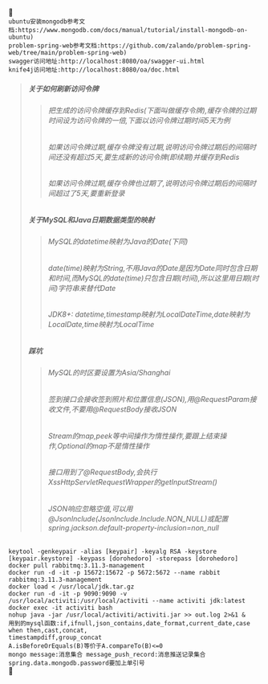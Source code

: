 :beers:  
`ubuntu安装mongodb参考文档:https://www.mongodb.com/docs/manual/tutorial/install-mongodb-on-ubuntu)`  
`problem-spring-web参考文档:https://github.com/zalando/problem-spring-web/tree/main/problem-spring-web)`  
`swagger访问地址:http://localhost:8080/oa/swagger-ui.html`  
`knife4j访问地址:http://localhost:8080/oa/doc.html`
> ##### 关于如何刷新访问令牌
>> ###### 把生成的访问令牌缓存到Redis(下面叫做缓存令牌),缓存令牌的过期时间设为访问令牌的一倍,下面以访问令牌过期时间5天为例
>> ###### 如果访问令牌过期,缓存令牌没有过期,说明访问令牌过期后的间隔时间还没有超过5天,要生成新的访问令牌(即续期)并缓存到Redis
>> ###### 如果访问令牌过期,缓存令牌也过期了,说明访问令牌过期后的间隔时间超过了5天,要重新登录
> ##### 关于MySQL和Java日期数据类型的映射
>> ###### MySQL的datetime映射为Java的Date(下同)
>> ###### date(time)映射为String,不用Java的Date是因为Date同时包含日期和时间,而MySQL的date(time)只包含日期(时间),所以这里用日期(时间)字符串来替代Date
>> ###### JDK8+: datetime,timestamp映射为LocalDateTime,date映射为LocalDate,time映射为LocalTime
> ##### 踩坑
>> ###### MySQL的时区要设置为Asia/Shanghai
>> ###### 签到接口会接收签到照片和位置信息(JSON),用@RequestParam接收文件,不要用@RequestBody接收JSON
>> ###### Stream的map,peek等中间操作为惰性操作,要跟上结束操作,Optional的map不是惰性操作
>> ###### 接口用到了@RequestBody,会执行XssHttpServletRequestWrapper的getInputStream()
>> ###### JSON响应忽略空值,可以用@JsonInclude(JsonInclude.Include.NON_NULL)或配置spring.jackson.default-property-inclusion=non_null
`keytool -genkeypair -alias [keypair] -keyalg RSA -keystore [keypair.keystore] -keypass [dorohedoro] -storepass [dorohedoro]`  
`docker pull rabbitmq:3.11.3-management`  
`docker run -d -it -p 15672:15672 -p 5672:5672 --name rabbit rabbitmq:3.11.3-management`  
`docker load < /usr/local/jdk.tar.gz`  
`docker run -d -it -p 9090:9090 -v /usr/local/activiti:/usr/local/activiti --name activiti jdk:latest`  
`docker exec -it activiti bash`  
`nohup java -jar /usr/local/activiti/activiti.jar >> out.log 2>&1 &`  
`用到的mysql函数:if,ifnull,json_contains,date_format,current_date,case when then,cast,concat,`  
`timestampdiff,group_concat`  
`A.isBeforeOrEquals(B)等价于A.compareTo(B)<=0`  
`mongo message:消息集合 message_push_record:消息推送记录集合`  
`spring.data.mongodb.password要加上单引号`  
:whale:

